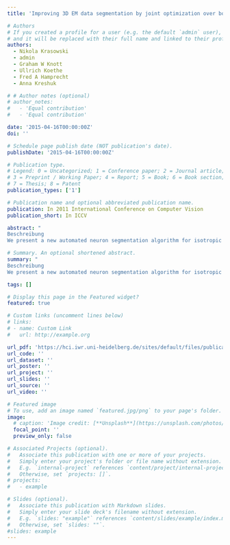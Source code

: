 ```yaml
---
title: 'Improving 3D EM data segmentation by joint optimization over boundary evidence and biological priors'

# Authors
# If you created a profile for a user (e.g. the default `admin` user), write the username (folder name) here
# and it will be replaced with their full name and linked to their profile.
authors:
  - Nikola Krasowski
  - admin
  - Graham W Knott
  - Ullrich Koethe
  - Fred A Hamprecht
  - Anna Kreshuk

# # Author notes (optional)
# author_notes:
#   - 'Equal contribution'
#   - 'Equal contribution'

date: '2015-04-16T00:00:00Z'
doi: ''

# Schedule page publish date (NOT publication's date).
publishDate: '2015-04-16T00:00:00Z'

# Publication type.
# Legend: 0 = Uncategorized; 1 = Conference paper; 2 = Journal article;
# 3 = Preprint / Working Paper; 4 = Report; 5 = Book; 6 = Book section;
# 7 = Thesis; 8 = Patent
publication_types: ['1']

# Publication name and optional abbreviated publication name.
publication: In 2011 International Conference on Computer Vision
publication_short: In ICCV

abstract: "
Beschreibung
We present a new automated neuron segmentation algorithm for isotropic 3D electron microscopy data. We cast the problem into the asymmetric multiway cut framework. The latter combines boundary-based segmentation (clustering) with region-based segmentation (semantic labeling) in a single problem and objective function. This joint formulation allows us to augment local boundary evidence with higherlevel biological priors, such as membership to an axonic or dendritic neurite. Joint optimization enforces consistency between evidence and priors, leading to correct resolution of many difficult boundary configurations. We show experimentally on a FIB/SEM dataset of mouse cortex that the new approach outperforms existing hierarchical segmentation and multicut algorithms which only use boundary evidence."

# Summary. An optional shortened abstract.
summary: "
Beschreibung
We present a new automated neuron segmentation algorithm for isotropic 3D electron microscopy data. We cast the problem into the asymmetric multiway cut framework. The latter combines boundary-based segmentation (clustering) with region-based segmentation (semantic labeling) in a single problem and objective function. This joint formulation allows us to augment local boundary evidence with higherlevel biological priors, such as membership to an axonic or dendritic neurite. Joint optimization enforces consistency between evidence and priors, leading to correct resolution of many difficult boundary configurations. We show experimentally on a FIB/SEM dataset of mouse cortex that the new approach outperforms existing hierarchical segmentation and multicut algorithms which only use boundary evidence."

tags: []

# Display this page in the Featured widget?
featured: true

# Custom links (uncomment lines below)
# links:
# - name: Custom Link
#   url: http://example.org

url_pdf: 'https://hci.iwr.uni-heidelberg.de/sites/default/files/publications/files/768610281/krasowski_15_improving.pdf'
url_code: ''
url_dataset: ''
url_poster: ''
url_project: ''
url_slides: ''
url_source: ''
url_video: ''

# Featured image
# To use, add an image named `featured.jpg/png` to your page's folder.
image:
  # caption: 'Image credit: [**Unsplash**](https://unsplash.com/photos/pLCdAaMFLTE)'
  focal_point: ''
  preview_only: false

# Associated Projects (optional).
#   Associate this publication with one or more of your projects.
#   Simply enter your project's folder or file name without extension.
#   E.g. `internal-project` references `content/project/internal-project/index.md`.
#   Otherwise, set `projects: []`.
# projects:
#   - example

# Slides (optional).
#   Associate this publication with Markdown slides.
#   Simply enter your slide deck's filename without extension.
#   E.g. `slides: "example"` references `content/slides/example/index.md`.
#   Otherwise, set `slides: ""`.
#slides: example
---
```


<!-- {{% callout note %}}
Click the _Cite_ button above to demo the feature to enable visitors to import publication metadata into their reference management software.
{{% /callout %}}

{{% callout note %}}
Create your slides in Markdown - click the _Slides_ button to check out the example.
{{% /callout %}}

Supplementary notes can be added here, including [code, math, and images](https://wowchemy.com/docs/writing-markdown-latex/).
 -->